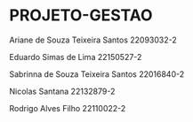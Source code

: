 # PROJETO-GESTAO

Ariane de Souza Teixeira Santos 22093032-2

Eduardo Simas de Lima 22150527-2

Sabrinna de Souza Teixeira Santos 22016840-2

Nicolas Santana 22132879-2

Rodrigo Alves Filho 22110022-2
